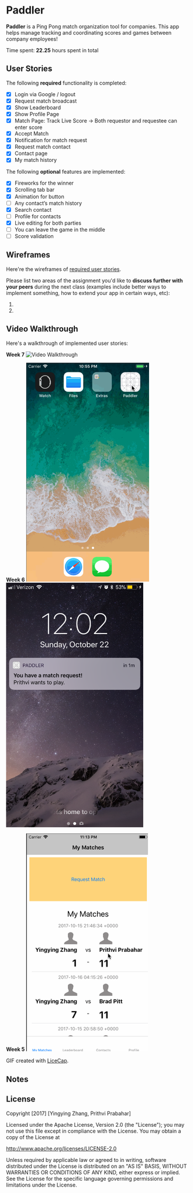 # Paddler
**Paddler** is a Ping Pong match organization tool for companies. This app helps manage tracking and coordinating scores and games between company employees!

Time spent: **22.25** hours spent in total

## User Stories

The following **required** functionality is completed:

- [x] Login via Google / logout
- [x] Request match broadcast
- [x] Show Leaderboard
- [x] Show Profile Page
- [x] Match Page: Track Live Score -> Both requestor and requestee can enter score
- [x] Accept Match
- [x] Notification for match request
- [x] Request match contact
- [x] Contact page
- [x] My match history

The following **optional** features are implemented:

- [x] Fireworks for the winner
- [x] Scrolling tab bar
- [x] Animation for button
- [ ] Any contact’s match history
- [x] Search contact
- [ ] Profile for contacts
- [x] Live editing for both parties
- [ ] You can leave the game in the middle
- [ ] Score validation

## Wireframes

Here're the wireframes of [required user stories](https://github.com/PaddlerApp/paddler-ios/blob/master/20171006%20PaddlerApp%20Wireframes.pdf).

Please list two areas of the assignment you'd like to **discuss further with your peers** during the next class (examples include better ways to implement something, how to extend your app in certain ways, etc):

1. 
2.

## Video Walkthrough

Here's a walkthrough of implemented user stories:

**Week 7**
<img src='https://github.com/PaddlerApp/paddler-ios/blob/master/PaddlerApp_Week7_gif.gif?raw=true' title='Video Walkthrough' width='' alt='Video Walkthrough' />

**Week 6**
<img src='https://raw.githubusercontent.com/PaddlerApp/paddler-ios/master/PaddlerApp_Week6_gif.gif' title='Video Walkthrough' width='' alt='Video Walkthrough' />
<img src='https://github.com/PaddlerApp/paddler-ios/blob/master/PaddlerApp_Week6.PNG?raw=true' title='Push Notifications' width='375' alt='Push Notifications' />

**Week 5**
<img src='https://github.com/PaddlerApp/paddler-ios/blob/master/PaddlerApp_Week5_gif.gif?raw=true' title='Video Walkthrough' width='' alt='Video Walkthrough' />

GIF created with [LiceCap](http://www.cockos.com/licecap/).

## Notes

## License

Copyright [2017] [Yingying Zhang, Prithvi Prabahar]

Licensed under the Apache License, Version 2.0 (the "License");
you may not use this file except in compliance with the License.
You may obtain a copy of the License at

http://www.apache.org/licenses/LICENSE-2.0

Unless required by applicable law or agreed to in writing, software
distributed under the License is distributed on an "AS IS" BASIS,
WITHOUT WARRANTIES OR CONDITIONS OF ANY KIND, either express or implied.
See the License for the specific language governing permissions and
limitations under the License.
